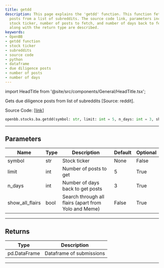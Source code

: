 ```yaml
---
title: getdd
description: This page explains the 'getdd' function. This function fetches due diligence
  posts from a list of subreddits. The source code link, parameters including the
  stock ticker, number of posts to fetch, and number of days back to fetch the posts,
  along with the return type are described.
keywords:
- OpenBB
- getdd function
- stock ticker
- subreddits
- source code
- python
- dataframe
- due diligence posts
- number of posts
- number of days
---
```


import HeadTitle from '@site/src/components/General/HeadTitle.tsx';

<HeadTitle title="stocks.ba.getdd - Reference | OpenBB SDK Docs" />

Gets due diligence posts from list of subreddits [Source: reddit].

Source Code: [[link](https://github.com/OpenBB-finance/OpenBBTerminal/tree/main/openbb_terminal/common/behavioural_analysis/reddit_model.py#L711)]

```python
openbb.stocks.ba.getdd(symbol: str, limit: int = 5, n_days: int = 3, show_all_flairs: bool = False)
```

---

## Parameters

| Name | Type | Description | Default | Optional |
| ---- | ---- | ----------- | ------- | -------- |
| symbol | str | Stock ticker | None | False |
| limit | int | Number of posts to get | 5 | True |
| n_days | int | Number of days back to get posts | 3 | True |
| show_all_flairs | bool | Search through all flairs (apart from Yolo and Meme) | False | True |


---

## Returns

| Type | Description |
| ---- | ----------- |
| pd.DataFrame | Dataframe of submissions |
---
